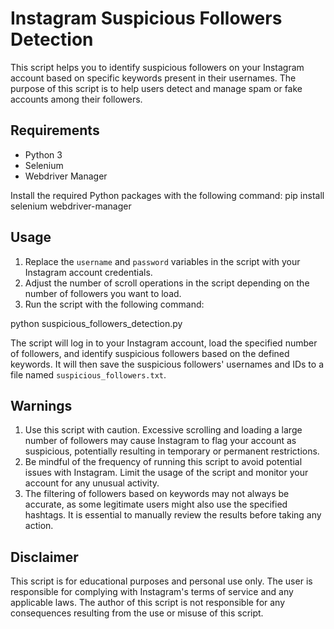 # Instagram Suspicious Followers Detection

This script helps you to identify suspicious followers on your Instagram account based on specific keywords present in their usernames. The purpose of this script is to help users detect and manage spam or fake accounts among their followers.

## Requirements

- Python 3
- Selenium
- Webdriver Manager

Install the required Python packages with the following command:
pip install selenium webdriver-manager


## Usage

1. Replace the `username` and `password` variables in the script with your Instagram account credentials.
2. Adjust the number of scroll operations in the script depending on the number of followers you want to load.
3. Run the script with the following command:

python suspicious_followers_detection.py

The script will log in to your Instagram account, load the specified number of followers, and identify suspicious followers based on the defined keywords. It will then save the suspicious followers' usernames and IDs to a file named `suspicious_followers.txt`.

## Warnings

1. Use this script with caution. Excessive scrolling and loading a large number of followers may cause Instagram to flag your account as suspicious, potentially resulting in temporary or permanent restrictions.
2. Be mindful of the frequency of running this script to avoid potential issues with Instagram. Limit the usage of the script and monitor your account for any unusual activity.
3. The filtering of followers based on keywords may not always be accurate, as some legitimate users might also use the specified hashtags. It is essential to manually review the results before taking any action.

## Disclaimer

This script is for educational purposes and personal use only. The user is responsible for complying with Instagram's terms of service and any applicable laws. The author of this script is not responsible for any consequences resulting from the use or misuse of this script.
